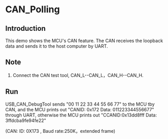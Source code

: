 # CAN_Polling

## Introduction

This demo shows the  MCU's CAN feature.
The CAN receives the loopback data and sends it to the host computer by UART.

## Note

1. Connect the CAN test tool, CAN_L--CAN_L，CAN_H--CAN_H. 

## Run

USB_CAN_DebugTool sends "00 11 22 33 44 55 66 77" to the MCU tby CAN, and the MCU prints out "CANID: 0x172 Data: 011223344556677" through UART, otherwise  the MCU prints out "CCANID:0x13dd8fff  Data: 3ffdcba9fe94fe22"

(CAN:  ID: 0X173 , Baud rate:250K，extended frame)
